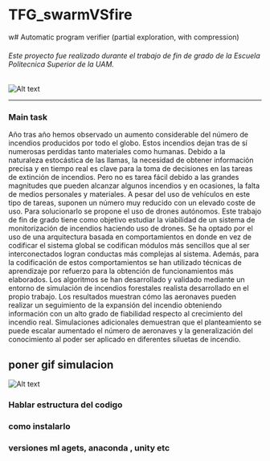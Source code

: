 # TFG_swarmVSfire
w# Automatic program verifier (partial exploration, with compression)


###### Este proyecto fue realizado durante el trabajo de fin de grado de la Escuela Politecnica Superior de la UAM.
![Alt text](https://www.uam.es/EPS/imagen/1242659838616/logo2.jpg)
___


### Main task
Año tras año hemos observado un aumento considerable del número de incendios producidos por todo el globo. Estos incendios dejan tras de sí numerosas perdidas tanto materiales como humanas. Debido a la naturaleza estocástica de las llamas, la necesidad de obtener información precisa y en tiempo real es clave para la toma de decisiones en las tareas de extinción de incendios. Pero no es tarea fácil debido a las grandes magnitudes que pueden alcanzar algunos incendios y en ocasiones, la falta de medios personales y materiales. A pesar del uso de vehículos en este tipo de tareas, suponen un número muy reducido con un elevado coste de uso. Para solucionarlo se propone el uso de drones autónomos.
Este trabajo de fin de grado tiene como objetivo estudiar la viabilidad de un sistema de monitorización de incendios haciendo uso de drones. Se ha optado por el uso de una arquitectura basada en comportamientos en donde en vez de codificar el sistema global se codifican módulos más sencillos que al ser interconectados logran conductas más complejas al sistema. Además, para la codificación de estos comportamientos se han utilizado técnicas de aprendizaje por refuerzo para la obtención de funcionamientos más elaborados.
Los algoritmos se han desarrollado y validado mediante un entorno de simulación de incendios forestales realista desarrollado en el propio trabajo. Los resultados muestran cómo las aeronaves pueden realizar un seguimiento de la expansión del incendio obteniendo información con un alto grado de fiabilidad respecto al crecimiento del incendio real. Simulaciones adicionales demuestran que el planteamiento se puede escalar aumentado el número de aeronaves y la generalización del conocimiento al poder ser aplicado en diferentes siluetas de incendio.


## poner gif simulacion
![Alt text](https://media.giphy.com/media/l41lUJ1YoZB1lHVPG/giphy.gif)


### Hablar estructura del codigo

### como instalarlo
### versiones ml agets, anaconda , unity etc
